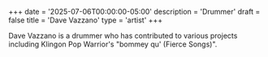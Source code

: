 +++
date = '2025-07-06T00:00:00-05:00'
description = 'Drummer'
draft = false
title = 'Dave Vazzano'
type = 'artist'
+++

Dave Vazzano is a drummer who has contributed to various projects including Klingon Pop Warrior's "bommey qu' (Fierce Songs)".
